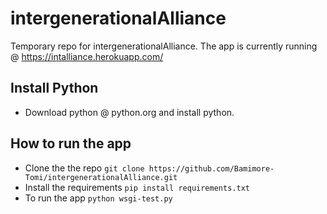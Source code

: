 # intergenerationalAlliance
Temporary  repo for intergenerationalAlliance. The app is currently running @ https://intalliance.herokuapp.com/
## Install Python
* Download python @ python.org and install python.

## How to run the app
* Clone the the repo `git clone https://github.com/Bamimore-Tomi/intergenerationalAlliance.git`
* Install the requirements `pip install requirements.txt`
* To run the app `python wsgi-test.py`